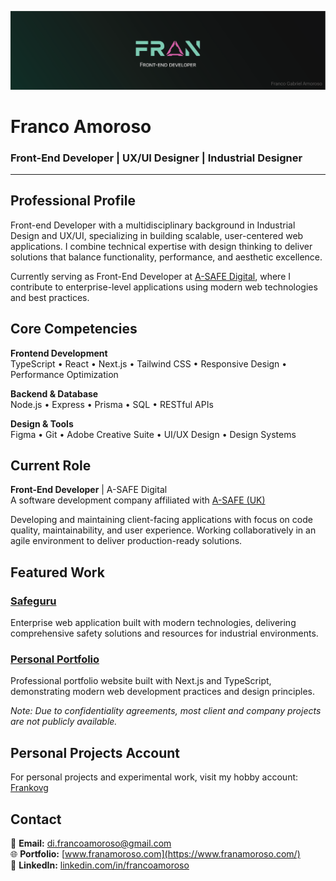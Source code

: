 ![FullStack Web Developer || Industrial Designer](https://github.com/Frankovg/Frankovg/blob/main/in-banner.png)

# Franco Amoroso
### Front-End Developer | UX/UI Designer | Industrial Designer

---

## Professional Profile

Front-end Developer with a multidisciplinary background in Industrial Design and UX/UI, specializing in building scalable, user-centered web applications. I combine technical expertise with design thinking to deliver solutions that balance functionality, performance, and aesthetic excellence.

Currently serving as Front-End Developer at [A-SAFE Digital](https://asafedigital.com/), where I contribute to enterprise-level applications using modern web technologies and best practices.

## Core Competencies

**Frontend Development**  
TypeScript • React • Next.js • Tailwind CSS • Responsive Design • Performance Optimization

**Backend & Database**  
Node.js • Express • Prisma • SQL • RESTful APIs

**Design & Tools**  
Figma • Git • Adobe Creative Suite • UI/UX Design • Design Systems

## Current Role

**Front-End Developer** | A-SAFE Digital  
A software development company affiliated with [A-SAFE (UK)](https://www.asafe.com/)

Developing and maintaining client-facing applications with focus on code quality, maintainability, and user experience. Working collaboratively in an agile environment to deliver production-ready solutions.

## Featured Work

### [Safeguru](https://safeguru.com)
Enterprise web application built with modern technologies, delivering comprehensive safety solutions and resources for industrial environments.

### [Personal Portfolio](https://github.com/Frankovg/MyWebPortfolio2.0)
Professional portfolio website built with Next.js and TypeScript, demonstrating modern web development practices and design principles.

*Note: Due to confidentiality agreements, most client and company projects are not publicly available.*

## Personal Projects Account

For personal projects and experimental work, visit my hobby account: [Frankovg](https://github.com/Frankovg)

## Contact

📧 **Email:** di.francoamoroso@gmail.com  
🌐 **Portfolio:** [www.franamoroso.com](https://www.franamoroso.com/)  
💼 **LinkedIn:** [linkedin.com/in/francoamoroso](https://www.linkedin.com/in/francoamoroso/)

[---]: #

[*Available for professional opportunities and collaboration.*]: #
